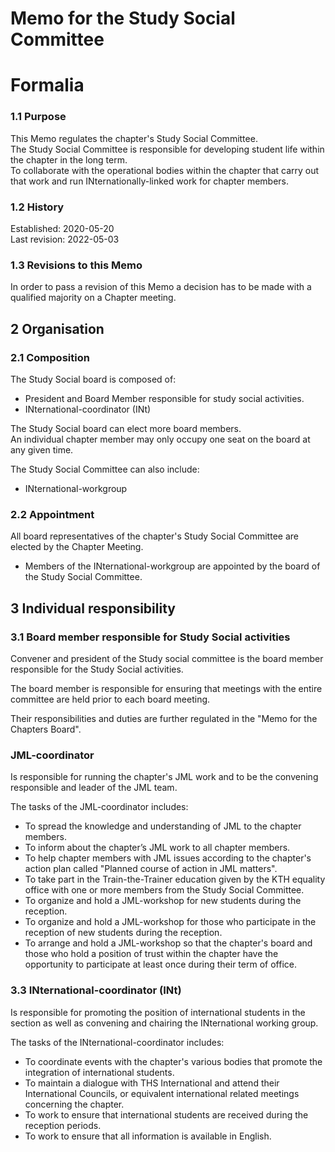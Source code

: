 # Memo for the Study Social Committee

# Formalia

### 1.1 Purpose

This Memo regulates the chapter's Study Social Committee.  
The Study Social Committee is responsible for developing student life within the chapter in the long term.  
To collaborate with the operational bodies within the chapter that carry out that work and run INternationally-linked work for chapter members.

### 1.2 History

Established: 2020-05-20  
Last revision: 2022-05-03

### 1.3 Revisions to this Memo

In order to pass a revision of this Memo a decision has to be made with a qualified majority on a Chapter meeting.  

## 2 Organisation

### 2.1 Composition

The Study Social board is composed of:

- President and Board Member responsible for study social activities.  
- INternational-coordinator (INt)

The Study Social board can elect more board members.  
An individual chapter member may only occupy one seat on the board at any given time.  

The Study Social Committee can also include:  

- INternational-workgroup

### 2.2 Appointment

All board representatives of the chapter's Study Social Committee are elected by the Chapter Meeting.  
- Members of the INternational-workgroup are appointed by the board of the Study Social Committee.

## 3 Individual responsibility

### 3.1 Board member responsible for Study Social activities

Convener and president of the Study social committee is the board member responsible for the Study Social activities.

The board member is responsible for ensuring that meetings with the entire committee are held prior to each board meeting.

Their responsibilities and duties are further regulated in the "Memo for the Chapters Board".  

### JML-coordinator

Is responsible for running the chapter's JML work and to be the convening responsible and leader of the JML team.  

The tasks of the JML-coordinator includes:

- To spread the knowledge and understanding of JML to the chapter members.  
- To inform about the chapter’s JML work to all chapter members.
- To help chapter members with JML issues according to the chapter's action plan called "Planned course of action in JML matters".  
- To take part in the Train-the-Trainer education given by the KTH equality office with one or more members from the Study Social Committee.  
- To organize and hold a JML-workshop for new students during the reception. 
- To organize and hold a JML-workshop for those who participate in the reception of new students during the reception. 
- To arrange and hold a JML-workshop so that the chapter's board and those who hold a position of trust within the chapter have the opportunity to participate at least once during their term of office.

### 3.3 INternational-coordinator (INt)

Is responsible for promoting the position of international students in the section as well as convening and chairing the INternational working group.

The tasks of the INternational-coordinator includes:

- To coordinate events with the chapter's various bodies that promote the integration of international students. 
- To maintain a dialogue with THS International and attend their International Councils, or equivalent international related meetings concerning the chapter.
- To work to ensure that international students are received during the reception periods.
- To work to ensure that all information is available in English.
